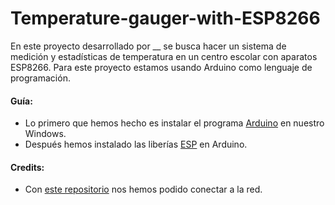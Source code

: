 # Temperature-gauger-with-ESP8266

En este proyecto desarrollado por __ se busca hacer un sistema de medición y estadísticas de temperatura en un centro escolar con aparatos ESP8266.
Para este proyecto estamos usando Arduino como lenguaje de programación.

#### Guía:

- Lo primero que hemos hecho es instalar el programa [Arduino](https://www.arduino.cc/en/software) en nuestro Windows.
- Después hemos instalado las liberías [ESP](http://arduino.esp8266.com/stable/package_esp8266com_index.json) en Arduino.





#### Credits:

- Con [este repositorio](https://github.com/luisllamasbinaburo/ESP8266-Examples) nos hemos podido conectar a la red. 
